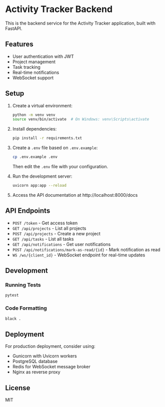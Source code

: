 # Activity Tracker Backend

This is the backend service for the Activity Tracker application, built with FastAPI.

## Features

- User authentication with JWT
- Project management
- Task tracking
- Real-time notifications
- WebSocket support

## Setup

1. Create a virtual environment:
   ```bash
   python -m venv venv
   source venv/bin/activate  # On Windows: venv\Scripts\activate
   ```

2. Install dependencies:
   ```bash
   pip install -r requirements.txt
   ```

3. Create a `.env` file based on `.env.example`:
   ```bash
   cp .env.example .env
   ```
   Then edit the `.env` file with your configuration.

4. Run the development server:
   ```bash
   uvicorn app:app --reload
   ```

5. Access the API documentation at http://localhost:8000/docs

## API Endpoints

- `POST /token` - Get access token
- `GET /api/projects` - List all projects
- `POST /api/projects` - Create a new project
- `GET /api/tasks` - List all tasks
- `GET /api/notifications` - Get user notifications
- `POST /api/notifications/mark-as-read/{id}` - Mark notification as read
- `WS /ws/{client_id}` - WebSocket endpoint for real-time updates

## Development

### Running Tests
```bash
pytest
```

### Code Formatting
```bash
black .
```

## Deployment

For production deployment, consider using:
- Gunicorn with Uvicorn workers
- PostgreSQL database
- Redis for WebSocket message broker
- Nginx as reverse proxy

## License

MIT
